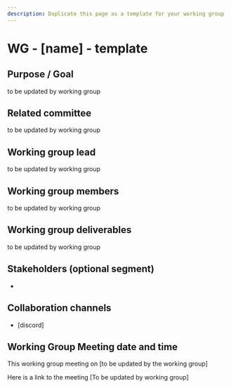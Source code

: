 ```yaml
---
description: Duplicate this page as a template for your working group
---
```


# WG - \[name] - template

## Purpose / Goal

to be updated by working group

## Related committee

to be updated by working group

## Working group lead

to be updated by working group

## Working group members

to be updated by working group

## Working group deliverables

to be updated by working group

## Stakeholders (optional segment)

*

## Collaboration channels&#x20;

* \[discord]

## Working Group Meeting date and time

This working group meeting on \[to be updated by the working group]

Here is a link to the meeting \[To be updated by working group]
